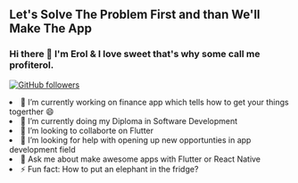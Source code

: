 
<h2>Let's Solve The Problem First and than We'll Make The App</h2>

### Hi there 👋 I'm Erol & I love sweet that's why some call me profiterol.

<a href="https://github.com/profiteroles"><img src="https://camo.githubusercontent.com/cfceef3e90531e745bc019d29eaa41df749279ff13b273c7ba58731dabac76aa/68747470733a2f2f696d672e736869656c64732e696f2f6769746875622f666f6c6c6f776572732f653230303f7374796c653d736f6369616c" alt="GitHub followers" data-canonical-src="https://img.shields.io/github/followers/profiteroles?style=social" style="max-width:100%;"></a>

<lu>
<li>🔭 I’m currently working on finance app which tells how to get your things togerther 😄</li>
<li>🌱 I’m currently doing my Diploma in Software Development</li>
<li>👯 I’m looking to collaborte on Flutter</li></li>
<li>🤔 I’m looking for help with opening up new opportunties in app development field</li>
<li>💬 Ask me about make awesome apps with Flutter or React Native</li>
<li>⚡ Fun fact: How to put an elephant in the fridge?</li>
</lu>
<!--
**profiteroles/profiteroles** is a ✨ _special_ ✨ repository because its `README.md` (this file) appears on your GitHub profile.

Here are some ideas to get you started:

- 🔭 I’m currently working on ...
- 🌱 I’m currently learning ...
- 👯 I’m looking to collaborate on ...
- 🤔 I’m looking for help with ...
- 💬 Ask me about ...
- 📫 How to reach me: ...
- 😄 Pronouns: ...
- ⚡ Fun fact: ...
-->
